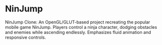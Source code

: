 # NinJump
NinJump Clone: An OpenGL/GLUT-based project recreating the popular mobile game NinJump. Players control a ninja character, dodging obstacles and enemies while ascending endlessly. Emphasizes fluid animation and responsive controls.
